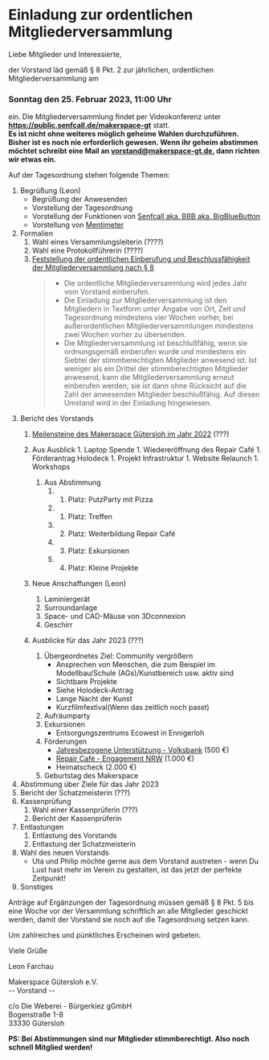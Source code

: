 # Einladung zur ordentlichen Mitgliederversammlung

Liebe Mitglieder und Interessierte,

der Vorstand läd gemäß § 8 Pkt. 2 zur jährlichen, ordentlichen Mitgliederversammlung am
### Sonntag den 25. Februar 2023, 11:00 Uhr
ein. Die Mitgliederversammlung findet per Videokonferenz unter **https://public.senfcall.de/makerspace-gt** statt.  
**Es ist nicht ohne weiteres möglich geheime Wahlen durchzuführen. Bisher ist es noch nie erforderlich gewesen. Wenn ihr geheim abstimmen möchtet schreibt eine Mail an vorstand@makerspace-gt.de, dann richten wir etwas ein.**

Auf der Tagesordnung stehen folgende Themen:
1. Begrüßung (Leon)
	- Begrüßung der Anwesenden
	- Vorstellung der Tagesordnung
	- Vorstellung der Funktionen von [Senfcall aka. BBB aka. BigBlueButton](https://www.senfcall.de/)
	- Vorstellung von [Mentimeter](https://www.mentimeter.com/)
2. Formalien
	1. Wahl eines Versammlungsleiterin (????)
	2. Wahl eine Protokollführerin (????)
	3. [Feststellung der ordentlichen Einberufung und Beschlussfähigkeit der Mitgliederversammlung nach § 8](https://github.com/makerspace-gt/satzung-dokumente/blob/main/Satzung.md#-8-mitgliederversammlung)
		> - Die ordentliche Mitgliederversammlung wird jedes Jahr vom Vorstand einberufen.
		> - Die Einladung zur Mitgliederversammlung ist den Mitgliedern in Textform unter Angabe von Ort, Zeit und Tagesordnung mindestens vier Wochen vorher, bei außerordentlichen Mitgliederversammlungen mindestens zwei Wochen vorher zu übersenden.
		> - Die Mitgliederversammlung ist beschlußfähig, wenn sie ordnungsgemäß einberufen wurde und mindestens ein Siebtel der stimmberechtigten Mitglieder anwesend ist. Ist weniger als ein Drittel der stimmberechtigten Mitglieder anwesend, kann die Mitgliederversammlung erneut einberufen werden; sie ist dann ohne Rücksicht auf die Zahl der anwesenden Mitglieder beschlußfähig. Auf diesen Umstand wird in der Einladung hingewiesen.
3. Bericht des Vorstands
	1. [Meilensteine des Makerspace Gütersloh im Jahr 2022](https://forum.makerspace-gt.de/t/meilensteine-des-makerspace-guetersloh/119/5) (???)
	1. Aus Ausblick
			1. Laptop Spende
			1. Wiedereröffnung des Repair Café
			1. Förderantrag Holodeck
			1. Projekt Infrastruktur
			1. Website Relaunch
			1. Workshops
		1. Aus Abstimmung
			1. 1. Platz: PutzParty mit Pizza
			1. 1. Platz: Treffen
			1. 2. Platz: Weiterbildung Repair Café
			1. 3. Platz: Exkursionen
			1. 4. Platz: Kleine Projekte
    4. Neue Anschaffungen (Leon)
		1. Laminiergerät
		1. Surroundanlage
		1. Space- und CAD-Mäuse von 3Dconnexion
		1. Geschirr

	5. Ausblicke für das Jahr 2023 (???)
        1. Übergeordnetes Ziel: Community vergrößern
            - Ansprechen von Menschen, die zum Beispiel im Modellbau/Schule (AGs)/Kunstbereich usw. aktiv sind
            - Sichtbare Projekte
            - Siehe Holodeck-Antrag
            - Lange Nacht der Kunst
            - Kurzfilmfestival(Wenn das zeitlich noch passt)
		2. Aufräumparty
		3. Exkursionen
			- Entsorgungszentrums Ecowest in Ennigerloh
		4. Förderungen
			* [Jahresbezogene Unterstützung - Volksbank](https://forum.makerspace-gt.de/t/jahresbezogene-unterstuetzung-volksbank/432) (500 €)
            * [Repair Café - Engagement NRW](https://forum.makerspace-gt.de/t/repair-cafe-engagement-nrw/702) (1.000 €)
            * Heimatscheck (2.000 €)
        5. Geburtstag des Makerspace
4. Abstimmung über Ziele für das Jahr 2023
5. Bericht der Schatzmeisterin (???)
6. Kassenprüfung
	1. Wahl einer Kassenprüferin (???)
	2. Bericht der Kassenprüferin
1. Entlastungen
	1. Entlastung des Vorstands
	1. Entlastung der Schatzmeisterin
1. Wahl des neuen Vorstands
    - Uta und Philip möchte gerne aus dem Vorstand austreten - wenn Du Lust hast mehr im Verein zu gestalten, ist das jetzt der perfekte Zeitpunkt!
1. Sonstiges

Anträge auf Ergänzungen der Tagesordnung müssen gemäß § 8 Pkt. 5 bis eine Woche vor der Versammlung schriftlich an alle Mitglieder geschickt werden, damit der Vorstand sie noch auf die Tagesordnung setzen kann.

Um zahlreiches und pünktliches Erscheinen wird gebeten.

Viele Grüße

Leon Farchau

Makerspace Gütersloh e.V.  
-- Vorstand --

c/o Die Weberei - Bürgerkiez gGmbH  
Bogenstraße 1-8  
33330 Gütersloh  

**PS: Bei Abstimmungen sind nur Mitglieder stimmberechtigt. Also noch schnell Mitglied werden!**